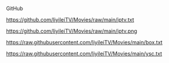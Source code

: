 GitHub

https://github.com/liyileiTV/Movies/raw/main/iptv.txt

https://github.com/liyileiTV/Movies/raw/main/iptv.png

https://raw.githubusercontent.com/liyileiTV/Movies/main/box.txt

https://raw.githubusercontent.com/liyileiTV/Movies/main/ysc.txt
